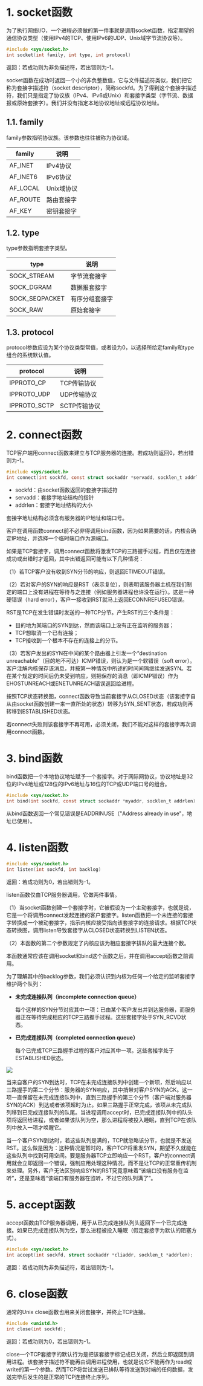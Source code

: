 # 1. socket函数

为了执行网络I/O，一个进程必须做的第一件事就是调用socket函数，指定期望的通信协议类型（使用IPv4的TCP、使用IPv6的UDP、Unix域字节流协议等）。

~~~c
#include <sys/socket.h>
int socket(int family, int type, int protocol)
~~~

返回：若成功则为非负描述符，若出错则为-1。

socket函数在成功时返回一个小的非负整数值，它与文件描述符类似，我们把它称为套接字描述符（socket descriptor），简称sockfd。为了得到这个套接字描述符，我们只是指定了协议族（IPv4、IPv6或Unix）和套接字类型（字节流、数据报或原始套接字）。我们并没有指定本地协议地址或远程协议地址。

## 1.1. family

family参数指明协议族。该参数也往往被称为协议域。

| family   | 说明       |
| -------- | ---------- |
| AF_INET  | IPv4协议   |
| AF_INET6 | IPv6协议   |
| AF_LOCAL | Unix域协议 |
| AF_ROUTE | 路由套接字 |
| AF_KEY   | 密钥套接字 |

## 1.2. type

type参数指明套接字类型。

| type           | 说明           |
| -------------- | -------------- |
| SOCK_STREAM    | 字节流套接字   |
| SOCK_DGRAM     | 数据报套接字   |
| SOCK_SEQPACKET | 有序分组套接字 |
| SOCK_RAW       | 原始套接字     |

## 1.3. protocol

protocol参数应设为某个协议类型常值，或者设为0，以选择所给定family和type组合的系统默认值。

| protocol     | 说明         |
| ------------ | ------------ |
| IPPROTO_CP   | TCP传输协议  |
| IPPROTO_UDP  | UDP传输协议  |
| IPPROTO_SCTP | SCTP传输协议 |

# 2. connect函数

TCP客户端用connect函数来建立与TCP服务器的连接。若成功则返回0，若出错则为-1。

~~~c
#include <sys/socket.h>
int connect(int sockfd, const struct sockaddr *servadd, socklen_t addrlen)
~~~

- sockfd：由socket函数返回的套接字描述符
- servadd：套接字地址结构的指针
- addrlen：套接字地址结构的大小

套接字地址结构必须含有服务器的IP地址和端口号。

客户在调用函数connect前不必非得调用bind函数，因为如果需要的话，内核会确定IP地址，并选择一个临时端口作为源端口。

如果是TCP套接字，调用connect函数将激发TCP的三路握手过程，而且仅在连接成功或出错时才返回，其中出错返回可能有以下几种情况：

（1）若TCP客户没有收到SYN分节的响应，则返回ETIMEOUT错误。

（2）若对客户的SYN的响应是RST（表示复位），则表明该服务器主机在我们制定的端口上没有进程在等待与之连接（例如服务器进程也许没在运行）。这是一种硬错误（hard error），客户一接收到RST就马上返回ECONNREFUSED错误。

RST是TCP在发生错误时发送的一种TCP分节。产生RST的三个条件是：

- 目的地为某端口的SYN到达，然而该端口上没有正在监听的服务器；
- TCP想取消一个已有连接；
- TCP接收到一个根本不存在的连接上的分节。

（3）若客户发出的SYN在中间的某个路由器上引发一个“destination unreachable”（目的地不可达）ICMP错误，则认为是一个软错误（soft error）。客户注解内核保存该消息，并按第一种情况中所述的时间间隔继续发送SYN。若在某个规定的时间后仍未受到响应，则把保存的消息（即ICMP错误）作为EHOSTUNREACH或ENETUNREACH错误返回给进程。

按照TCP状态转换图，connect函数导致当前套接字从CLOSED状态（该套接字自从由socket函数创建一来一直所处的状态）转移为SYN_SENT状态，若成功则再转移到ESTABLISHED状态。

若connect失败则该套接字不再可用，必须关闭，我们不能对这样的套接字再次调用connect函数。

# 3. bind函数

bind函数把一个本地协议地址赋予一个套接字。对于网际网协议，协议地址是32位的IPv4地址或128位的IPv6地址与16位的TCP或UDP端口号的组合。

~~~c
#include <sys/socket.h>
int bind(int sockfd, const struct sockaddr *myaddr, socklen_t addrlen)
~~~

从bind函数返回一个常见错误是EADDRINUSE（"Address already in use"，地址已使用）。

# 4. listen函数

~~~c
#include <sys/socket.h>
int listen(int sockfd, int backlog)
~~~

返回：若成功则为0，若出错则为-1。

listen函数仅由TCP服务器调用，它做两件事情。

（1）当socket函数创建一个套接字时，它被假设为一个主动套接字，也就是说，它是一个将调用connect发起连接的客户套接字。listen函数把一个未连接的套接字转换成一个被动套接字，指示内核应接受指向该套接字的连接请求。根据TCP状态转换图，调用listen导致套接字从CLOSED状态转换到LISTEN状态。

（2）本函数的第二个参数规定了内核应该为相应套接字排队的最大连接个数。

本函数通常应该在调用socket和bind这个函数之后，并在调用accept函数之前调用。

为了理解其中的backlog参数，我们必须认识到内核为任何一个给定的监听套接字维护两个队列：

- **未完成连接队列（incomplete connection queue）**

  每个这样的SYN分节对应其中一项：已由某个客户发出并到达服务器，而服务器正在等待完成相应的TCP三路握手过程。这些套接字处于SYN_RCVD状态。

- **已完成连接队列（completed connection queue）**

  每个已完成TCP三路握手过程的客户对应其中一项。这些套接字处于ESTABLISHED状态。

![](../images/TCP为监听套接字维护两个队列.png)

当来自客户的SYN到达时，TCP在未完成连接队列中创建一个新项，然后响应以三路握手的第二个分节：服务器的SYN响应，其中捎带对客户SYN的ACK。这一项一直保留在未完成连接队列中，直到三路握手的第三个分节（客户端对服务器SYN的ACK）到达或者该项超时为止。如果三路握手正常完成，该项从未完成队列移到已完成连接队列的队尾。当进程调用accept时，已完成连接队列中的队头项将返回给进程，或者如果该队列为空，那么进程将被投入睡眠，直到TCP在该队列中放入一项才唤醒它。

当一个客户SYN到达时，若这些队列是满的，TCP就忽略该分节，也就是不发送RST。这么做是因为：这种情况是暂时的，客户TCP将重发SYN，期望不久就能在这些队列中找到可用空间。要是服务器TCP立即响应一个RST，客户的connect调用就会立即返回一个错误，强制应用处理这种情况，而不是让TCP的正常重传机制来处理。另外，客户无法区别响应SYN的RST究竟意味着“该端口没有服务在监听”，还是意味着“该端口有服务器在监听，不过它的队列满了”。

# 5. accept函数

accept函数由TCP服务器调用，用于从已完成连接队列头返回下一个已完成连接。如果已完成连接队列为空，那么进程被投入睡眠（假定套接字为默认的阻塞方式）。

~~~c
#include <sys/socket.h>
int accept(int sockfd, struct sockaddr *cliaddr, socklen_t *addrlen);
~~~

返回：若成功则为非负描述符，若出错则为-1。

# 6. close函数

通常的Unix close函数也用来关闭套接字，并终止TCP连接。

~~~c
#include <unistd.h>
int close(int sockfd);
~~~

返回：若成功则为0，若出错则为-1。

close一个TCP套接字的默认行为是把该套接字标记成已关闭，然后立即返回到调用进程。该套接字描述符不能再由调用进程使用，也就是说它不能再作为read或write的第一个参数。然而TCP将尝试发送已排队等待发送到对端的任何数据，发送完毕后发生的是正常的TCP连接终止序列。





























